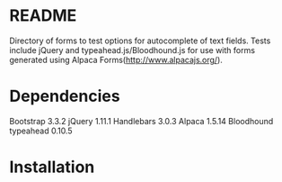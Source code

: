 # README

Directory of forms to test options for autocomplete of text fields. Tests include jQuery and typeahead.js/Bloodhound.js for use with forms generated using Alpaca Forms(http://www.alpacajs.org/).

# Dependencies
Bootstrap 3.3.2
jQuery 1.11.1
Handlebars 3.0.3
Alpaca 1.5.14
Bloodhound 
typeahead 0.10.5

# Installation

